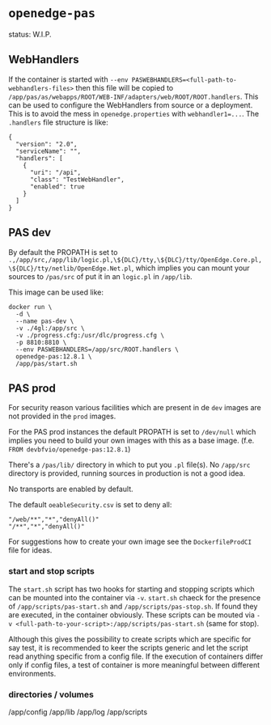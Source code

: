 # `openedge-pas`

status: W.I.P.

## WebHandlers
If the container is started with `--env PASWEBHANDLERS=<full-path-to-webhandlers-files>` then this file will be copied to 
`/app/pas/as/webapps/ROOT/WEB-INF/adapters/web/ROOT/ROOT.handlers`. This can be used to configure the WebHandlers from source or a deployment. 
This is to avoid the mess in `openedge.properties` with `webhandler1=...`.
The `.handlers` file structure is like:
```
{
  "version": "2.0",
  "serviceName": "",
  "handlers": [
    {
      "uri": "/api",
      "class": "TestWebHandler",
      "enabled": true
    }
  ]
}
```

## PAS dev
By default the PROPATH is set to `.,/app/src,/app/lib/logic.pl,\${DLC}/tty,\${DLC}/tty/OpenEdge.Core.pl,\${DLC}/tty/netlib/OpenEdge.Net.pl`, which implies you can mount your sources to `/pas/src` of put it in an `logic.pl` in `/app/lib`.

This image can be used like:
```
docker run \
  -d \
  --name pas-dev \
  -v ./4gl:/app/src \
  -v ./progress.cfg:/usr/dlc/progress.cfg \
  -p 8810:8810 \
  --env PASWEBHANDLERS=/app/src/ROOT.handlers \
  openedge-pas:12.8.1 \
  /app/pas/start.sh
```

## PAS prod
For security reason various facilities which are present in de `dev` images are not provided in the `prod` images. 

For the PAS prod instances the default PROPATH is set to `/dev/null` which implies you need to build your own images with this as a base image. (f.e. `FROM devbfvio/openedge-pas:12.8.1`)

There's a `/pas/lib/` directory in which to put you `.pl` file(s). No `/app/src` directory is provided, running sources in production is not a good idea.

No transports are enabled by default. 

The default `oeableSecurity.csv` is set to deny all: 
```
"/web/**","*","denyAll()"
"/**","*","denyAll()"
```

For suggestions how to create your own image see the `DockerfileProdCI` file for ideas. 

### start and stop scripts
The `start.sh` script has two hooks for starting and stopping scripts which can be mounted into the container via `-v`.
`start.sh` chaeck for the presence of `/app/scripts/pas-start.sh` and `/app/scripts/pas-stop.sh`. If found they are executed, in the container obviously. These scripts can be mouted via `-v <full-path-to-your-script>:/app/scripts/pas-start.sh` (same for stop).

Although this gives the possibility to create scripts which are specific for say test, it is recommended to keer the scripts generic and let the script read anything specific from a config file. If the execution of containers differ only if config files, a test of container is more meaningful between different environments.

### directories / volumes
/app/config
/app/lib
/app/log
/app/scripts

